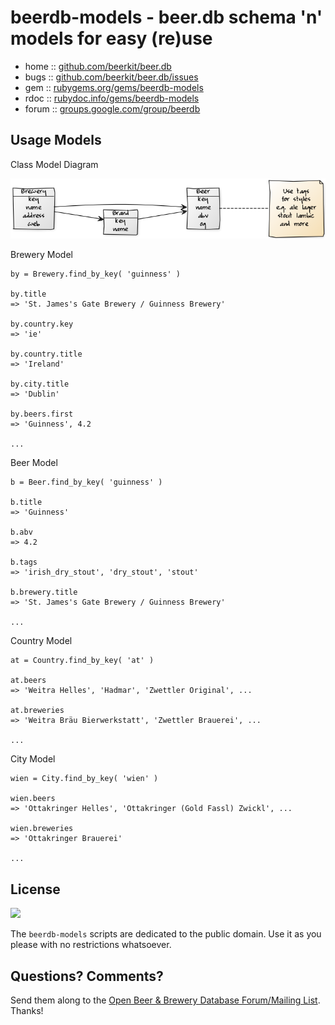 # beerdb-models - beer.db schema 'n' models for easy (re)use


* home  :: [github.com/beerkit/beer.db](https://github.com/beerkit/beer.db)
* bugs  :: [github.com/beerkit/beer.db/issues](https://github.com/beerkit/beer.db/issues)
* gem   :: [rubygems.org/gems/beerdb-models](https://rubygems.org/gems/beerdb-models)
* rdoc  :: [rubydoc.info/gems/beerdb-models](http://rubydoc.info/gems/beerdb-models)
* forum :: [groups.google.com/group/beerdb](https://groups.google.com/group/beerdb)



## Usage Models

Class Model Diagram

![](beerdb-models.png)

Brewery Model

```
by = Brewery.find_by_key( 'guinness' )

by.title
=> 'St. James's Gate Brewery / Guinness Brewery'

by.country.key
=> 'ie'

by.country.title
=> 'Ireland'

by.city.title
=> 'Dublin'

by.beers.first
=> 'Guinness', 4.2

...
```


Beer Model

```
b = Beer.find_by_key( 'guinness' )

b.title
=> 'Guinness'

b.abv
=> 4.2

b.tags
=> 'irish_dry_stout', 'dry_stout', 'stout'

b.brewery.title
=> 'St. James's Gate Brewery / Guinness Brewery'

...
```


Country Model

```
at = Country.find_by_key( 'at' )

at.beers
=> 'Weitra Helles', 'Hadmar', 'Zwettler Original', ...

at.breweries
=> 'Weitra Bräu Bierwerkstatt', 'Zwettler Brauerei', ...

...
```


City Model

```
wien = City.find_by_key( 'wien' )

wien.beers
=> 'Ottakringer Helles', 'Ottakringer (Gold Fassl) Zwickl', ...

wien.breweries
=> 'Ottakringer Brauerei'

...
```


## License

![](https://publicdomainworks.github.io/buttons/zero88x31.png)

The `beerdb-models` scripts are dedicated to the public domain.
Use it as you please with no restrictions whatsoever.

## Questions? Comments?

Send them along to the [Open Beer & Brewery Database Forum/Mailing List](http://groups.google.com/group/beerdb).
Thanks!
